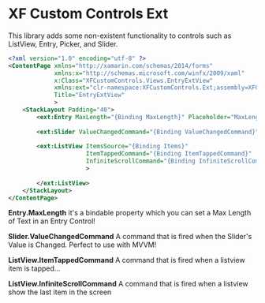 # XF Custom Controls Ext

This library adds some non-existent functionality to controls such as ListView, Entry, Picker, and Slider.

```xml
<?xml version="1.0" encoding="utf-8" ?>
<ContentPage xmlns="http://xamarin.com/schemas/2014/forms"
             xmlns:x="http://schemas.microsoft.com/winfx/2009/xaml"
             x:Class="XFCustomControls.Views.EntryExtView"
             xmlns:ext="clr-namespace:XFCustomControls.Ext;assembly=XFCustomControls.Ext"
             Title="EntryExtView"
             >
    <StackLayout Padding="40">
        <ext:Entry MaxLength="{Binding MaxLength}" Placeholder="MaxLength" Text="1234" />
        
        <ext:Slider ValueChangedCommand="{Binding ValueChangedCommand}" />
        
        <ext:ListView ItemsSource="{Binding Items}" 
                      ItemTappedCommand="{Binding ItemTappedCommand}"
                      InfiniteScrollCommand="{Binding InfiniteScrollCommand}"
                      >
            
        </ext:ListView>
    </StackLayout>    
</ContentPage>
```

**Entry.MaxLength** it's a bindable property which you can set a Max Length of Text in an Entry Control!

**Slider.ValueChangedCommand** A command that is fired when the Slider's Value is Changed. Perfect to use with MVVM!

**ListView.ItemTappedCommand** A command that is fired when a listview item is tapped...

**ListView.InfiniteScrollCommand** A command that is fired when a listview show the last item in the screen

